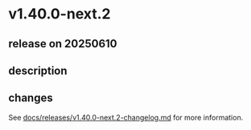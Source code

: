 # v1.40.0-next.2

## release on 20250610
## description
## changes
See <a href="https://github.com/backstage/backstage/blob/master/docs/releases/v1.40.0-next.2-changelog.md">docs/releases/v1.40.0-next.2-changelog.md</a> for more information.

